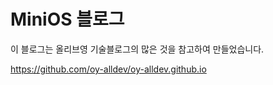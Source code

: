 # MiniOS 블로그

이 블로그는 올리브영 기술블로그의 많은 것을 참고하여 만들었습니다.

https://github.com/oy-alldev/oy-alldev.github.io

